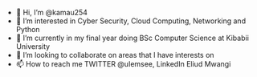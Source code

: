 - 👋 Hi, I’m @kamau254
- 👀 I’m interested in Cyber Security, Cloud Computing, Networking and Python
- 🌱 I’m currently in my final year doing BSc Computer Science at Kibabii University
- 💞️ I’m looking to collaborate on areas that I have interests on
- 📫 How to reach me TWITTER @uIemsee, LinkedIn Eliud Mwangi

<!---
kamau254/kamau254 is a ✨ special ✨ repository because its `README.md` (this file) appears on your GitHub profile.
You can click the Preview link to take a look at your changes.
--->
